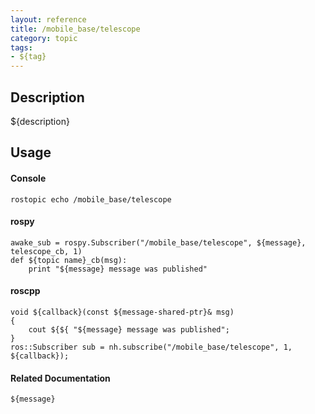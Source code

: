 ```yaml
---
layout: reference
title: /mobile_base/telescope
category: topic
tags: 
- ${tag}
---
```


## Description
${description}

## Usage
#### Console
```
rostopic echo /mobile_base/telescope
```

#### rospy
```
awake_sub = rospy.Subscriber("/mobile_base/telescope", ${message}, telescope_cb, 1)
def ${topic name}_cb(msg):
    print "${message} message was published"
```

#### roscpp
```
void ${callback}(const ${message-shared-ptr}& msg)
{
    cout ${${ "${message} message was published";
}
ros::Subscriber sub = nh.subscribe("/mobile_base/telescope", 1, ${callback});
```

#### Related Documentation
``${message}``  